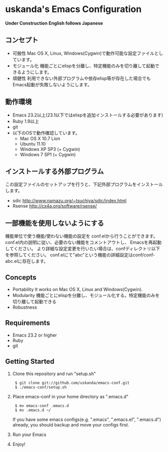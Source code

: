 # uskanda's Emacs Configuration
__Under Construction__
__English follows Japanese__

## コンセプト
* 可搬性
Mac OS X, Linux, Windows(Cygwin)で動作可能な設定ファイルとしています。
* モジュール化
機能ごとにelispを分離し、特定機能のみを切り離して起動できるようにします。
* 頑健性
利用できない外部プログラムや依存elisp等が存在した場合でもEmacs起動が失敗しないようにします。

## 動作環境
* Emacs 23.2以上(23.1以下ではelispを追加インストールする必要があります)
* Ruby 1.9以上
* git
* 以下のOSで動作確認しています。
  * Mac OS X 10.7 Lion
  * Ubuntu 11.10
  * Windows XP SP3 (+ Cygwin)
  * Windows 7 SP1 (+ Cygwin)  

## インストールする外部プログラム
この設定ファイルのセットアップを行うと、下記外部プログラムをインストールします。

* sdic
http://www.namazu.org/~tsuchiya/sdic/index.html
* Rsense
http://cx4a.org/software/rsense/
  
## 一部機能を使用しないようにする
機能単位で使う機能/使わない機能の設定を
conf.elから行うことができます。conf.el内の説明に従い、必要のない機能をコメントアウトし、
Emacsを再起動してください。
より詳細な設定変更を行いたい場合は、confディレクトリ以下を参照してください。
conf.elにて"abc"という機能の詳細設定はconf/conf-abc.elに存在します。

## Concepts
* Portability
It works on Mac OS X, Linux and Windows(Cygwin).
* Modularity
機能ごとにelispを分離し、モジュール化する。特定機能のみを切り離して起動できる
* Robustness


## Requirements
* Emacs 23.2 or higher
* Ruby
* git

## Getting Started
1. Clone this repository and run "setup.sh"

        $ git clone git://github.com/uskanda/emacs-conf.git
        $ ./emacs-conf/setup.sh

2. Place emacs-conf in your home directory as ".emacs.d"

        $ mv emacs-conf .emacs.d
        $ mv .emacs.d ~/

    If you have some emacs configs(e.g. ".emacs", ".emacs.el", ".emacs.d") already, you should backup and move your configs first.

3. Run your Emacs

4. Enjoy!
